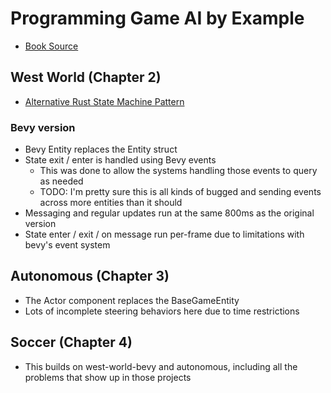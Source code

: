 # Programming Game AI by Example

* [Book Source](https://github.com/wangchen/Programming-Game-AI-by-Example-src)

## West World (Chapter 2)

* [Alternative Rust State Machine Pattern](https://hoverbear.org/blog/rust-state-machine-pattern/)

### Bevy version

* Bevy Entity replaces the Entity struct
* State exit / enter is handled using Bevy events
  * This was done to allow the systems handling those events to query as needed
  * TODO: I'm pretty sure this is all kinds of bugged and sending events across more entities than it should
* Messaging and regular updates run at the same 800ms as the original version
* State enter / exit / on message run per-frame due to limitations with bevy's event system

## Autonomous (Chapter 3)

* The Actor component replaces the BaseGameEntity
* Lots of incomplete steering behaviors here due to time restrictions

## Soccer (Chapter 4)

* This builds on west-world-bevy and autonomous, including all the problems that show up in those projects
